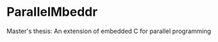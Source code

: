 ParallelMbeddr
==============

Master's thesis: An extension of embedded C for parallel programming

